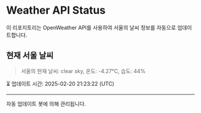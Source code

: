
# Weather API Status

이 리포지토리는 OpenWeather API를 사용하여 서울의 날씨 정보를 자동으로 업데이트합니다.

## 현재 서울 날씨
> 서울의 현재 날씨: clear sky, 온도: -4.27°C, 습도: 44%

⏳ 업데이트 시간: 2025-02-20 21:23:22 (UTC)

---
자동 업데이트 봇에 의해 관리됩니다.
